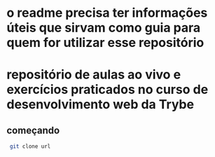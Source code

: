 # o readme precisa ter informações úteis que sirvam como guia para quem for utilizar esse repositório
# repositório de aulas ao vivo e exercícios praticados no curso de desenvolvimento web da Trybe

## começando
```sh
 git clone url
```